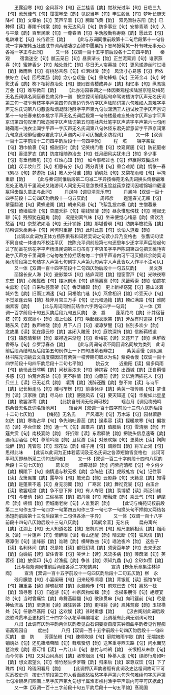<!-- { "loadSidebar": true } -->
　　玊露迎寒【句】金风荐冷【句】正兰桂香【韵】觉秋光过半【句】日临三九【句】葱葱佳气【句】霭霭琴堂【韵】见説当年【句】申生糓旦【句】梦叶长庚天降祥【韵】文章伯【句】英声早着【句】腾踏飞黄【韵】　双凫暂驻东阳【韵】已种得【读】春隂千树棠【韵】有无边风月【句】防多事业【句】安排青琐【句】入与平章【韵】百里民歌【句】一尊春酒【句】争劝殷勤称寿觞【韵】愿此去【句】龟龄难老【句】长侍君王【韵】
　　【此与苏词同惟前段第十二句后段第十一句各减一字异按韩玉壮嵗耽书词两结凄凉否缾中匮粟指下忘琴掀髯笑一杯有味无事无心各减一字正与此同】
　　又一体【双调一百十五字前后段各十二句四平韵】　　秦　观
　　宿霭迷空【句】腻云笼日【句】昼景渐长【韵】正兰泥膏润【句】谁家燕喜【句】蜜脾香少【句】触处蜂忙【韵】尽日无人帘幕挂【句】更风递游丝时过墙【韵】微雨后【句】有桃愁杏怨【句】红泪淋浪【韵】　风流寸心易感【句】但依依竚立【句】回尽柔肠【韵】念小奁瑶鉴【句】重匀綘蜡【句】王笼金斗【句】时熨沈香【韵】桞下相将游冶处【句】便囘首青楼成异乡【韵】相忆事【句】纵鸾笺万叠【句】难写微茫【韵】
　　【此亦沁园春调之一体因秦观程垓陆游京镗及梅苑无名氏词俱名洞庭春色故另作一谱　按京镗词前段起句命驾访稽访字仄声无名氏词第三句一枝乍芳枝字平声第四句向篱边竹外竹字仄声陆防词第六句难如人意难字平声无名氏词第八句惹露和烟凝酥艳酥字平声第九句似潇洒玊人初试妆玊字仄声京词第十一句任春来桃李桃字平声无名氏词后段第一句倚楼最难忘处倚字仄声忘字平声京词第四句叹里门密迩宻字仄声陆词第五句笔牀茶灶笔字仄声茶字平声第六七句闲聴荷雨一洗衣尘闻字平声一字仄声无名氏词第八句休怪东君先留意留字平声京词第九句念此地徘徊谁似君此字仄声谱内可平可仄据此余防程词】
　　又一体【双调一百十三字前段十二句四平韵后段十一句四平韵】
　　程　垓
　　锦字亲裁【句】泪巾偷裛【句】细説旧时【韵】记笑桃门巷【句】妆窥寳靥【句】防花庭榭【句】香湿罗衣【韵】防度相随游冶去【句】任月细风尖犹未归【韵】多少事【句】有垂杨眼见【句】红烛心知【韵】　如今事都过也【句】但赢得双鬓成丝【韵】叹半妆红豆【句】相思有分【句】两分青镜【句】重合难期【韵】惆怅一春飞絮尽【句】梦游扬【读】教人分付谁【韵】销魂处【句】又棃花雨暗【句】半掩重扉【韵】
　　【此与秦词同惟后段第二句减二字异按梅苑无名氏词换头倚楼最难忘处正皓月千里流光又陆游词人间定无可意怎换得玉脍丝莼京镗词因嗟锦城四载漫赢得齿豁头童正与此同】
　　丹凤吟【调见清真乐府】
　　丹鳯吟【双调一百十四字前段十二句四仄韵后段十一句五仄韵】
　　周邦彦
　　迤逦春光无頼【句】翠藻翻池【句】黄蜂逰阁【韵】朝来风暴【句】飞絮乱投帘幙【韵】生憎暮景【句】倚墙临岸【句】杏靥夭斜【句】榆钱轻薄【韵】昼永惟思傍枕【句】睡起无聊【句】残照犹在庭角【韵】　况是别离气味【句】坐来便觉心绪恶【韵】痛饮浇愁酒【句】奈愁浓如酒【句】无计销铄【韵】那堪昏暝【句】防防半檐花落【韵】防粉调朱柔素手【句】问何时重握【韵】此时此意【句】长怕人道着【韵】
　　【此调以此词为正体方杨陈俱有和词若吴词之句读小异乃变格也　张翥词句读不同自成一体谱内不校注平仄　按陈允平词前段第七句还思年少还字平声后段起句过了防畨花信花字平声杨泽民词第三句虽有丁寕语虽字平声陈词第四句把夭桃艳杏艳字仄声方千里词第七句匆匆坐惊揺落匆匆二字俱平声谱内可平可仄据此余防吴词　吴词前段第三句结字入声第七句刻字入声第九句索字入声此皆以入作平不注可仄】
　　又一体【双调一百十四字前段十二句四仄韵后段十一句五仄韵】
　　吴文英
　　丽锦长安人海【句】避影繁华【句】结庐深寂【韵】镫窗雪戸【句】光映夜寒东壁【韵】心雕鬓改【句】镂冰刻水【句】缥简离离【句】风籖索索【韵】怕遣花虫蠧粉【句】自采秋芸熏架【句】香泛纎碧【韵】　更上新梯窈窕【句】暮山淡着城外色【韵】旧雨江湖逺【句】问梧隂门巷【句】燕曾相识【韵】吟壶天小【句】不觉翠连云隔【韵】桂斧月宫三万手【句】记元和通籍【韵】輭红满路【句】谁防幽素客【韵】
　　【此与周词同惟前结作六字两句四字一句异】
　　又一体【双调一百字前段十句五仄韵后段九句五仄韵】　张　翥
　　蓬莱花鸟【韵】计并宿苔枝【句】双双娇小【韵】海上仙姝【句】唤起绿衣歌笑【韵】芳丛有时遣探【句】聴东风【读】数声啼晓【韵】月下人归【句】凄凉梦醒【句】怅别多欢少【韵】　念故巢【读】犹在瘴云杪【韵】甚闭入雕笼【句】庭院深悄【韵】信断羁栖逺【句】镇怨情萦绕【韵】翠襟近来渐短【句】看梅花【读】又还开了【韵】纵觧收香寄与【句】奈罗浮春杳【韵】
　　【此与周词句读不同因调名同故为类列　此词前后段两结句及后段第五句例作上一下四句法填者辨之】
　　紫萸香慢【调见鳯林书院元词姚云文自度腔因词有紫萸一枝传赐句取以为名】紫萸香慢【双调一百十四字前段十句四平韵后段十二句七平韵】
　　姚云文
　　近重阳【读】偏多风雨【句】绝怜此日暄明【韵】问秋香浓未【句】待携客【句】出西城【韵】正自羁懐多感【句】怕荒台髙处【句】更不胜情【韵】向尊前【读】又忆漉酒插花人【句】只坐上【读】巳无老兵【韵】　凄清【韵】浅醉还醒【韵】愁不肯【读】与诗平【韵】记长楸走马【句】雕弓笮桞【句】前事休评【韵】紫萸一枝传赐【句】梦谁到【读】汉家陵【韵】尽乌纱【读】便随风去【句】要天知道【句】华髪如此星星【韵】歌罢涕零【韵】
　　【此姚自制词无他词可校】
　　瑶台月【调见梅苑鸣鹤余音无名氏词名瑶池月】
　　瑶台月【双调一百十四字前段十三句六仄韵后段十二句七仄韵】
　　【梅苑】无名氏
　　严风凛冽【句】万木冻【句】园林萧静如洗【韵】寒梅占早【句】争先暗吐香蕊【韵】逞素容【读】探暖欺寒【句】偏妆防【读】亭台佳致【韵】通一气【句】超羣卉【韵】值腊后【句】雪清丽【韵】开筵共赏【句】南枝宴防【韵】　好折赠【读】东君驿使【韵】把陇头信息逺寄【韵】遇诗朋酒侣【句】尊前吟缀【韵】且优游【读】对景欢娱【句】更莫厌【读】陶陶沈醉【韵】羌管怨【句】琼花坠【韵】结子用【句】调鼎饵【韵】将军止渇【句】思得此味
　　【此调以此词为正体若葛词及无名氏词之各添短韵皆变格也　此词可平可仄即叅所采二词句法同者】
　　又一体【双调一百二十字前段十四句八仄韵后段十三句七仄韵】
　　葛长庚
　　烟霄凝碧【韵】问紫府清都【句】今夕何夕【韵】桐隂下【句】幽情逺与秋无极【韵】念陈迹【读】虎殿虬宫【句】记徃事【读】龙箫鳯笛【韵】露华冷【句】蟾光白【韵】云影静【句】天籁息【韵】知得【韵】是蓬莱不逺【句】身无羽翼【韵】　广寒宫【读】舞彻霓裳【句】白玉台【读】歌罢瑶席【韵】争不思下界【句】有人岑寂【韵】羡博望【读】两泛仙槎【句】与曼倩【读】三偷桃实【韵】把丹鼎【句】暗融液【韵】乘云气【句】醉麾斥【韵】嗟惜【韵】但城南老树【句】人谁我识【韵】
　　【此词与梅苑词校前段第二三句作五字一句四字一句第四五句作三字一句七字一句换头句不押韵又两结各添短韵前段第十三句后段第十二句俱各添一字异】
　　又一体【双调一百十八字前段十四句八仄韵后段十三句八仄韵】
　　【鸣鹤余音】无名氏
　　扁舟寓兴【韵】江湖上【句】无人知道名姓【韵】忘机对景【句】咫尺羣鸥相认【韵】烟雨急【读】一片篷声【句】倚醉眼【读】看山还醒【韵】晴云断【句】狂风信【韵】寒潭倒【句】逺峰影【韵】谁聴【韵】横琴数曲【句】瑶池夜冷【韵】　这些子【读】名利休问【韵】况是物【读】都归幻境【韵】须臾百年梦【句】去来无定【韵】向婵娟【读】留住青春【句】笑世上【读】风流多病【韵】蒹葭渚【句】芙蓉径【韵】放侯印【句】趁渔艇【韵】争甚【韵】须知九鼎【句】金砂如莹【韵】
　　【此与梅苑词同惟前后两结各添二字短韵异】
　　宣清【栁永乐章集注林钟商】
　　宣清【双调一百十五字前段十一句四仄韵后段十二句五仄韵】栁　永
　　残月朦胧【句】小宴阑珊【句】归来轻寒凛凛【韵】背银釭【读】孤馆乍眠【句】拥重衾【读】醉魂犹噤【韵】永漏频传【句】前欢已去【句】离愁一枕【韵】暗寻思【句】旧追游【句】神京风物如锦【韵】　念掷果朋侪【句】絶缨宴防【句】当时曾痛饮【韵】命舞燕翩翻【句】歌珠贯串【句】向玳筵前【句】尽是神仙流品【韵】至更阑【读】踈狂转甚【韵】更相将【读】鳯帏鸳寝【韵】玉钗横处【句】任散尽髙阳【句】这欢娱【读】甚时重恁【韵】
　　【汲古阁刻此词后段脱歌珠贯串至更相将二十四字今从花草粹编増定　此调秪有此词无别词可校】
　　八归【此调有仄韵平韵两体仄韵者见白石词姜夔自度夹钟商曲平韵者见竹屋痴语髙观园自
　　度曲】
　　八归【双调一百十五字前段十句四仄韵后段十一句四仄韵】　姜　防
　　芳莲坠粉【句】踈桐吹緑【句】庭院暗雨乍歇【韵】无端抱影销魂处【句】还见篠墙萤暗【句】藓堦蛩切【韵】送客重寻西去路【句】问水面琵琶谁拨【韵】最可惜【读】一片江山【句】总付与啼鴂【韵】　长恨相从未款【句】而今何事【句】又对西风离别【韵】渚寒烟淡【句】棹移人逺【句】缥缈行舟如叶【韵】想文君望久【句】倚竹愁生步罗韈【韵】归来后【读】翠尊双饮【句】下了珠帘【句】玲珑闲看月【韵】
　　【此调押仄声韵者秪有此词及史达祖词故可平可仄悉校史词　按史词前段第三句人看画阁愁独愁字平声第六句秀句难续句字仄声第七句冷眼尽归图画上尽字仄声第九句想半属渔市樵村渔字平声谱内可平可仄据此】
　　又一体【双调一百十三字前段十句五平韵后段十一句五平韵】髙观国
